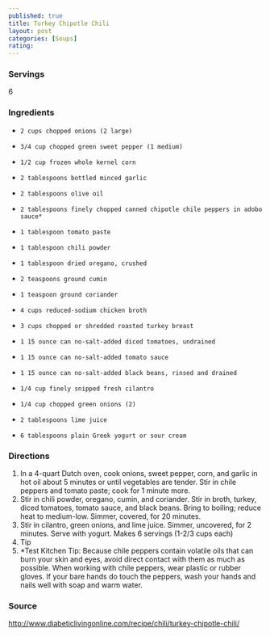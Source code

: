 ```yaml
---
published: true
title: Turkey Chipotle Chili
layout: post
categories: [Soups]
rating: 
---
```

### Servings
6

### Ingredients
-     2 cups chopped onions (2 large)
-     3/4 cup chopped green sweet pepper (1 medium)
-     1/2 cup frozen whole kernel corn
-     2 tablespoons bottled minced garlic
-     2 tablespoons olive oil
-     2 tablespoons finely chopped canned chipotle chile peppers in adobo sauce*
-     1 tablespoon tomato paste
-     1 tablespoon chili powder
-     1 tablespoon dried oregano, crushed
-     2 teaspoons ground cumin
-     1 teaspoon ground coriander
-     4 cups reduced-sodium chicken broth
-     3 cups chopped or shredded roasted turkey breast
-     1 15 ounce can no-salt-added diced tomatoes, undrained
-     1 15 ounce can no-salt-added tomato sauce
-     1 15 ounce can no-salt-added black beans, rinsed and drained
-     1/4 cup finely snipped fresh cilantro
-     1/4 cup chopped green onions (2)
-     2 tablespoons lime juice
-     6 tablespoons plain Greek yogurt or sour cream


### Directions
1. In a 4-quart Dutch oven, cook onions, sweet pepper, corn, and garlic in hot oil about 5 minutes or until vegetables are tender. Stir in chile peppers and tomato paste; cook for 1 minute more.
2. Stir in chili powder, oregano, cumin, and coriander. Stir in broth, turkey, diced tomatoes, tomato sauce, and black beans. Bring to boiling; reduce heat to medium-low. Simmer, covered, for 20 minutes.
3. Stir in cilantro, green onions, and lime juice. Simmer, uncovered, for 2 minutes. Serve with yogurt. Makes 6 servings (1-2/3 cups each)
4. Tip
5. *Test Kitchen Tip: Because chile peppers contain volatile oils that can burn your skin and eyes, avoid direct contact with them as much as possible. When working with chile peppers, wear plastic or rubber gloves. If your bare hands do touch the peppers, wash your hands and nails well with soap and warm water.

### Source
<a href="http://www.diabeticlivingonline.com/recipe/chili/turkey-chipotle-chili/" target="new">http://www.diabeticlivingonline.com/recipe/chili/turkey-chipotle-chili/</a>
